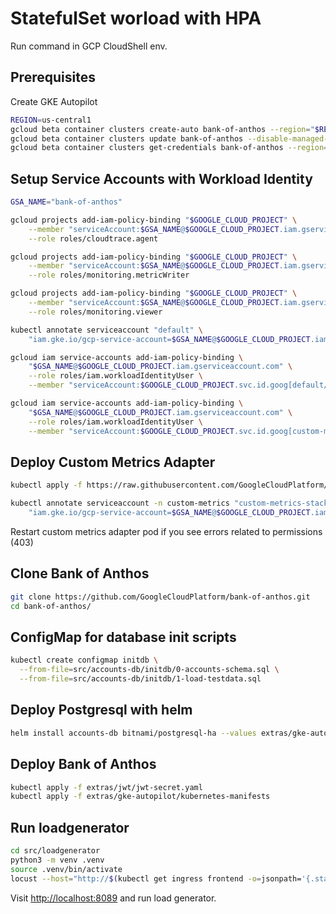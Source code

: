 # StatefulSet worload with HPA

Run command in GCP CloudShell env.

## Prerequisites

Create GKE Autopilot

```bash
REGION=us-central1
gcloud beta container clusters create-auto bank-of-anthos --region="$REGION"
gcloud beta container clusters update bank-of-anthos --disable-managed-prometheus --region="$REGION"
gcloud beta container clusters get-credentials bank-of-anthos --region="$REGION"
```

## Setup Service Accounts with Workload Identity

```bash
GSA_NAME="bank-of-anthos"

gcloud projects add-iam-policy-binding "$GOOGLE_CLOUD_PROJECT" \
    --member "serviceAccount:$GSA_NAME@$GOOGLE_CLOUD_PROJECT.iam.gserviceaccount.com" \
    --role roles/cloudtrace.agent

gcloud projects add-iam-policy-binding "$GOOGLE_CLOUD_PROJECT" \
    --member "serviceAccount:$GSA_NAME@$GOOGLE_CLOUD_PROJECT.iam.gserviceaccount.com" \
    --role roles/monitoring.metricWriter

gcloud projects add-iam-policy-binding "$GOOGLE_CLOUD_PROJECT" \
    --member "serviceAccount:$GSA_NAME@$GOOGLE_CLOUD_PROJECT.iam.gserviceaccount.com" \
    --role roles/monitoring.viewer

kubectl annotate serviceaccount "default" \
    "iam.gke.io/gcp-service-account=$GSA_NAME@$GOOGLE_CLOUD_PROJECT.iam.gserviceaccount.com"

gcloud iam service-accounts add-iam-policy-binding \
    "$GSA_NAME@$GOOGLE_CLOUD_PROJECT.iam.gserviceaccount.com" \
    --role roles/iam.workloadIdentityUser \
    --member "serviceAccount:$GOOGLE_CLOUD_PROJECT.svc.id.goog[default/default]"

gcloud iam service-accounts add-iam-policy-binding \
    "$GSA_NAME@$GOOGLE_CLOUD_PROJECT.iam.gserviceaccount.com" \
    --role roles/iam.workloadIdentityUser \
    --member "serviceAccount:$GOOGLE_CLOUD_PROJECT.svc.id.goog[custom-metrics/custom-metrics-stackdriver-adapter]"
```

## Deploy Custom Metrics Adapter

```bash
kubectl apply -f https://raw.githubusercontent.com/GoogleCloudPlatform/k8s-stackdriver/master/custom-metrics-stackdriver-adapter/deploy/production/adapter.yaml

kubectl annotate serviceaccount -n custom-metrics "custom-metrics-stackdriver-adapter" \
    "iam.gke.io/gcp-service-account=$GSA_NAME@$GOOGLE_CLOUD_PROJECT.iam.gserviceaccount.com"
```

Restart custom metrics adapter pod if you see errors related to permissions (403)

## Clone Bank of Anthos

```bash
git clone https://github.com/GoogleCloudPlatform/bank-of-anthos.git
cd bank-of-anthos/
```

## ConfigMap for database init scripts

```bash
kubectl create configmap initdb \
  --from-file=src/accounts-db/initdb/0-accounts-schema.sql \
  --from-file=src/accounts-db/initdb/1-load-testdata.sql
```

## Deploy Postgresql with helm

```bash
helm install accounts-db bitnami/postgresql-ha --values extras/gke-autopilot/helm-postgres-ha/values.yaml
```

## Deploy Bank of Anthos

```bash
kubectl apply -f extras/jwt/jwt-secret.yaml
kubectl apply -f extras/gke-autopilot/kubernetes-manifests
```

## Run loadgenerator

```bash
cd src/loadgenerator
python3 -m venv .venv
source .venv/bin/activate
locust --host="http://$(kubectl get ingress frontend -o=jsonpath='{.status.loadBalancer.ingress[0].ip}')" --loglevel INFO --users="100"
```

Visit <http://localhost:8089> and run load generator.
